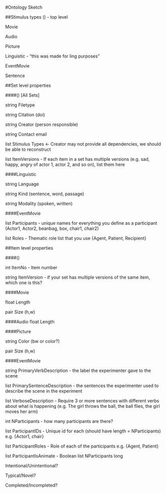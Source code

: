 #Ontology Sketch

##Stimulus types
() - top level

Movie

Audio

Picture

Linguistic - “this was made for ling purposes”

EventMovie

Sentence

##Set level properties

####() [All Sets]

string Filetype

string Citation (doi)

string Creator (person responsible)

string Contact email

list Stimulus Types <- Creator may not provide all dependencies, we should be able to reconstruct

list ItemVersions - If each item in a set has multiple versions (e.g. sad, happy, angry of actor 1, actor 2, and so on), list them here

####Linguistic

string Language 

string Kind (sentence, word, passage)

string Modality (spoken, written)

####EventMovie

list Participants - unique names for everything you define as a participant (Actor1, Actor2, beanbag, box, chair1, chair2)

list Roles - Thematic role list that you use {Agent, Patient, Recipient}

##Item level properties

####()

int ItemNo - Item number

string ItemVersion - if your set has multiple versions of the same item, which one is this?

####Movie

float Length

pair Size (h,w)

####Audio
float Length

####Picture

string Color (bw or color?)

pair Size (h,w)

####EventMovie

string PrimaryVerbDescription - the label the experimenter gave to the scene

list PrimarySentenceDescription - the sentences the experimenter used to describe the scene in the experiment

list VerboseDescription - Require 3 or more sentences with different verbs about what is happening (e.g. The girl throws the ball, the ball flies, the girl moves her arm)

int NParticipants - how many participants are there?

list ParticipantIDs - Unique id for each (should have length = NParticipants) e.g. {Actor1, chair}

list ParticipantRoles - Role of each of the participants e.g. {Agent, Patient}

list ParticipantIsAnimate - Boolean list NParticipants long

Intentional/Unintentional?

Typical/Novel?

Completed/Incompleted?
